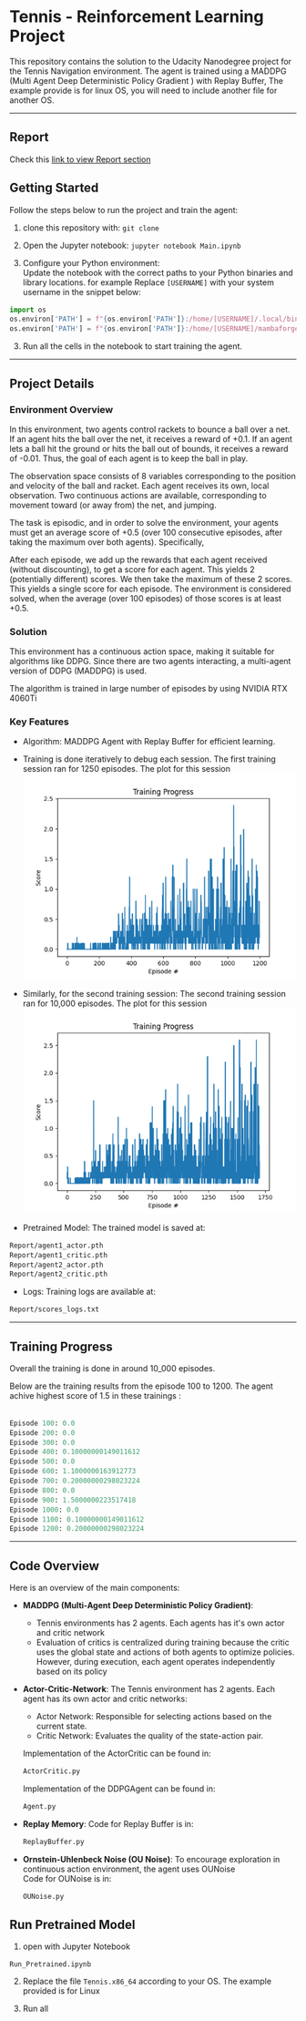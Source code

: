 # Tennis - Reinforcement Learning Project

This repository contains the solution to the Udacity Nanodegree project for the Tennis Navigation environment. The agent is trained using a MADDPG (Multi Agent Deep Deterministic Policy Gradient ) with Replay Buffer, The example provide is for linux OS, you will need to include another file for another OS.

---

## Report

Check this [link to view Report section](https://github.com/vyredo/udacity_tennis/blob/main/Report/Report.md)

## Getting Started

Follow the steps below to run the project and train the agent:

1. clone this repository with: `git clone`
2. Open the Jupyter notebook: `jupyter notebook Main.ipynb`

3. Configure your Python environment:  
   Update the notebook with the correct paths to your Python binaries and library locations. for example Replace `[USERNAME]` with your system username in the snippet below:

```python
import os
os.environ['PATH'] = f"{os.environ['PATH']}:/home/[USERNAME]/.local/bin"
os.environ['PATH'] = f"{os.environ['PATH']}:/home/[USERNAME]/mambaforge/envs/py310/lib/python3.10/site-packages"
```

3. Run all the cells in the notebook to start training the agent.

---

## Project Details

### Environment Overview

In this environment, two agents control rackets to bounce a ball over a net. If an agent hits the ball over the net, it receives a reward of +0.1. If an agent lets a ball hit the ground or hits the ball out of bounds, it receives a reward of -0.01. Thus, the goal of each agent is to keep the ball in play.

The observation space consists of 8 variables corresponding to the position and velocity of the ball and racket. Each agent receives its own, local observation. Two continuous actions are available, corresponding to movement toward (or away from) the net, and jumping.

The task is episodic, and in order to solve the environment, your agents must get an average score of +0.5 (over 100 consecutive episodes, after taking the maximum over both agents). Specifically,

After each episode, we add up the rewards that each agent received (without discounting), to get a score for each agent. This yields 2 (potentially different) scores. We then take the maximum of these 2 scores.
This yields a single score for each episode.
The environment is considered solved, when the average (over 100 episodes) of those scores is at least +0.5.

### Solution

This environment has a continuous action space, making it suitable for algorithms like DDPG. Since there are two agents interacting, a multi-agent version of DDPG (MADDPG) is used.

The algorithm is trained in large number of episodes by using NVIDIA RTX 4060Ti

### Key Features

- Algorithm: MADDPG Agent with Replay Buffer for efficient learning.

- Training is done iteratively to debug each session. The first training session ran for 1250 episodes. The plot for this session
  <img src="https://github.com/vyredo/udacity_tennis/blob/main/Report/scores_plot_prev_1250.png" />

- Similarly, for the second training session: The second training session ran for 10,000 episodes. The plot for this session
  <img src="https://github.com/vyredo/udacity_tennis/blob/main/Report/scores_plot.png" />

- Pretrained Model: The trained model is saved at:

```bash
Report/agent1_actor.pth
Report/agent1_critic.pth
Report/agent2_actor.pth
Report/agent2_critic.pth
```

- Logs: Training logs are available at:

```bash
Report/scores_logs.txt
```

---

## Training Progress

Overall the training is done in around 10_000 episodes.

Below are the training results from the episode 100 to 1200. The agent achive highest score of 1.5 in these trainings :

```mathematica

Episode 100: 0.0
Episode 200: 0.0
Episode 300: 0.0
Episode 400: 0.10000000149011612
Episode 500: 0.0
Episode 600: 1.1000000163912773
Episode 700: 0.20000000298023224
Episode 800: 0.0
Episode 900: 1.5000000223517418
Episode 1000: 0.0
Episode 1100: 0.10000000149011612
Episode 1200: 0.20000000298023224

```

---

## Code Overview

Here is an overview of the main components:

- **MADDPG (Multi-Agent Deep Deterministic Policy Gradient)**:

  - Tennis environments has 2 agents. Each agents has it's own actor and critic network
  - Evaluation of critics is centralized during training because the critic uses the global state and actions of both agents to optimize policies. However, during execution, each agent operates independently based on its policy

- **Actor-Critic-Network**:
  The Tennis environment has 2 agents. Each agent has its own actor and critic networks:

  - Actor Network: Responsible for selecting actions based on the current state.
  - Critic Network: Evaluates the quality of the state-action pair.

  Implementation of the ActorCritic can be found in:

  ```bash
  ActorCritic.py
  ```

  Implementation of the DDPGAgent can be found in:

  ```bash
  Agent.py
  ```

- **Replay Memory**:
  Code for Replay Buffer is in:

  ```bash
  ReplayBuffer.py
  ```

- **Ornstein-Uhlenbeck Noise (OU Noise)**:
  To encourage exploration in continuous action environment, the agent uses OUNoise  
  Code for OUNoise is in:

  ```bash
  OUNoise.py
  ```

## Run Pretrained Model

1. open with Jupyter Notebook

```
Run_Pretrained.ipynb
```

2. Replace the file `Tennis.x86_64` according to your OS. The example provided is for Linux

3. Run all
